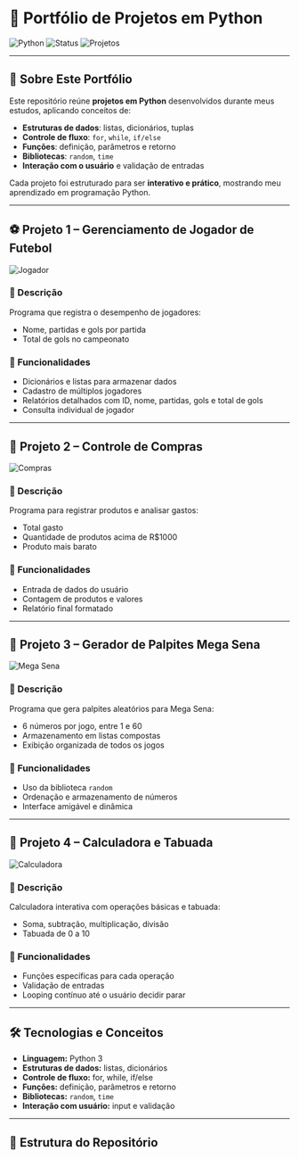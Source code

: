 # 🐍 Portfólio de Projetos em Python

![Python](https://img.shields.io/badge/Python-3-blue)
![Status](https://img.shields.io/badge/Estudo-Concluído-brightgreen)
![Projetos](https://img.shields.io/badge/Projetos-4-orange)

---

## 📘 Sobre Este Portfólio

Este repositório reúne **projetos em Python** desenvolvidos durante meus estudos, aplicando conceitos de:

- **Estruturas de dados**: listas, dicionários, tuplas  
- **Controle de fluxo**: `for`, `while`, `if/else`  
- **Funções**: definição, parâmetros e retorno  
- **Bibliotecas**: `random`, `time`  
- **Interação com o usuário** e validação de entradas  

Cada projeto foi estruturado para ser **interativo e prático**, mostrando meu aprendizado em programação Python.

---

## ⚽ Projeto 1 – Gerenciamento de Jogador de Futebol

![Jogador](https://img.shields.io/badge/Futebol-Performance-green)

### 🔹 Descrição
Programa que registra o desempenho de jogadores:
- Nome, partidas e gols por partida  
- Total de gols no campeonato  

### 🔹 Funcionalidades
- Dicionários e listas para armazenar dados  
- Cadastro de múltiplos jogadores  
- Relatórios detalhados com ID, nome, partidas, gols e total de gols  
- Consulta individual de jogador  

---

## 🛒 Projeto 2 – Controle de Compras

![Compras](https://img.shields.io/badge/Compras-Finanças-yellow)

### 🔹 Descrição
Programa para registrar produtos e analisar gastos:
- Total gasto  
- Quantidade de produtos acima de R$1000  
- Produto mais barato  

### 🔹 Funcionalidades
- Entrada de dados do usuário  
- Contagem de produtos e valores  
- Relatório final formatado  

---

## 🎲 Projeto 3 – Gerador de Palpites Mega Sena

![Mega Sena](https://img.shields.io/badge/MegaSena-Sorteio-blue)

### 🔹 Descrição
Programa que gera palpites aleatórios para Mega Sena:
- 6 números por jogo, entre 1 e 60  
- Armazenamento em listas compostas  
- Exibição organizada de todos os jogos  

### 🔹 Funcionalidades
- Uso da biblioteca `random`  
- Ordenação e armazenamento de números  
- Interface amigável e dinâmica  

---

## 🧮 Projeto 4 – Calculadora e Tabuada

![Calculadora](https://img.shields.io/badge/Calculadora-Funções-red)

### 🔹 Descrição
Calculadora interativa com operações básicas e tabuada:
- Soma, subtração, multiplicação, divisão  
- Tabuada de 0 a 10  

### 🔹 Funcionalidades
- Funções específicas para cada operação  
- Validação de entradas  
- Looping contínuo até o usuário decidir parar  

---

## 🛠️ Tecnologias e Conceitos

- **Linguagem:** Python 3  
- **Estruturas de dados:** listas, dicionários  
- **Controle de fluxo:** for, while, if/else  
- **Funções:** definição, parâmetros e retorno  
- **Bibliotecas:** `random`, `time`  
- **Interação com usuário:** input e validação  

---

## 📂 Estrutura do Repositório



